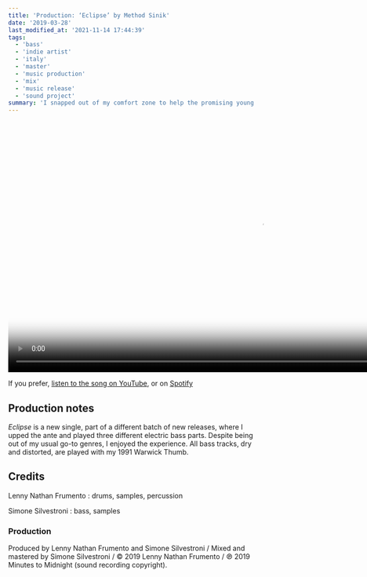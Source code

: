 ```yaml
---
title: 'Production: ‘Eclipse’ by Method Sinik'
date: '2019-03-28'
last_modified_at: '2021-11-14 17:44:39'
tags:
  - 'bass'
  - 'indie artist'
  - 'italy'
  - 'master'
  - 'music production'
  - 'mix'
  - 'music release'
  - 'sound project'
summary: 'I snapped out of my comfort zone to help the promising young artist Method Sinik with the production of his recent EP.'
---
```

<video controls src="{{ site.url }}/assets/videos/eclipse-method-sinik.mp4"
  poster="{{ site.url }}/assets/videos/eclipse-method-sinik.jpg"
  width="1024">
  Sorry, your browser doesn't support embedded videos, but you can <a href="{{ site.url }}/assets/videos/eclipse-method-sinik.mp4">download it</a> and watch it with your favorite video player.
</video>

If you prefer, [listen to the song on YouTube](https://youtu.be/D0mFNEwirGg), or on [Spotify](https://open.spotify.com/track/3Ydz49mYSfJ122pCf9PQrd?si=772cd61e061f47cd)

## Production notes

_Eclipse_ is a new single, part of a different batch of new releases, where I upped the ante and played three different electric bass parts. Despite being out of my usual go-to genres, I enjoyed the experience. All bass tracks, dry and distorted, are played with my 1991 Warwick Thumb.

## Credits

Lenny Nathan Frumento
: drums, samples, percussion

Simone Silvestroni
: bass, samples

### Production
Produced by Lenny Nathan Frumento and Simone Silvestroni / Mixed and mastered by Simone Silvestroni / &copy;&nbsp;2019 Lenny Nathan Frumento / ℗&nbsp;2019 Minutes to Midnight (sound recording copyright).